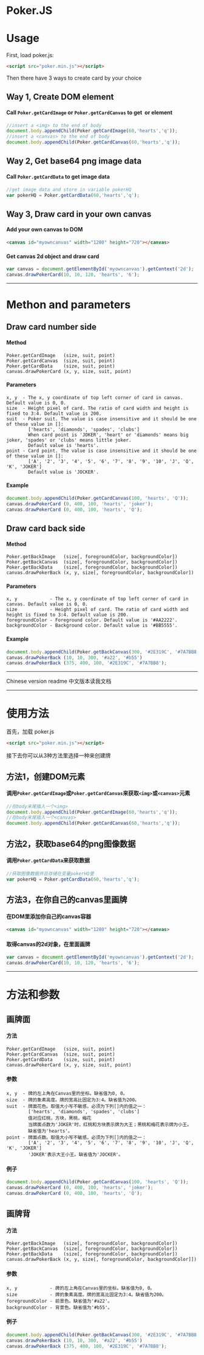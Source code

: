 Poker.JS
=================

# Usage

First, load poker.js:
```html
<script src="poker.min.js"></script>
```

Then there have 3 ways to create card by your choice

## Way 1, Create DOM element
#### Call `Poker.getCardImage` or `Poker.getCardCanvas` to get <img> or <canvas> element
```js
//insert a <img> to the end of body
document.body.appendChild(Poker.getCardImage(60,'hearts','q'));
//insert a <canvas> to the end of body
document.body.appendChild(Poker.getCardCanvas(60,'hearts','q'));
```

## Way 2, Get base64 png image data
#### Call `Poker.getCardData` to get image data
```js
//get image data and store in variable pokerHQ
var pokerHQ = Poker.getCardData(60,'hearts','q');
```

## Way 3, Draw card in your own canvas
#### Add your own canvas to DOM
```html
<canvas id="myowncanvas" width="1280" height="720"></canvas>
```
#### Get canvas 2d object and draw card
```js
var canvas = document.getElementById('myowncanvas').getContext('2d');
canvas.drawPokerCard(10, 10, 120, 'hearts', '6');
```

*********************************************
# Methon and parameters

## Draw card number side

#### Method
```text
Poker.getCardImage   (size, suit, point)
Poker.getCardCanvas  (size, suit, point)
Poker.getCardData    (size, suit, point)
canvas.drawPokerCard (x, y, size, suit, point)
```

#### Parameters
```text
x, y  - The x, y coordinate of top left corner of card in canvas. Default value is 0, 0.
size  - Height pixel of card. The ratio of card width and height is fixed to 3:4. Default value is 200.
suit  - Poker suit. The value is case insensitive and it should be one of these value in []:
        ['hearts', 'diamonds', 'spades', 'clubs']
        When card point is 'JOKER', 'heart' or 'diamonds' means big joker, 'spades' or 'clubs' means little joker.
        Default value is 'hearts'.
point - Card point. The value is case insensitive and it should be one of these value in []:
        ['A', '2', '3', '4', '5', '6', '7', '8', '9', '10', 'J', 'Q', 'K', 'JOKER']
        Default value is 'JOCKER'.
```

#### Example
```js
document.body.appendChild(Poker.getCardCanvas(100, 'hearts', 'Q'));
canvas.drawPokerCard (0, 400, 100, 'hearts', 'joker');
canvas.drawPokerCard (0, 400, 100, 'hearts', 'Q');
```

## Draw card back side

#### Method
```text
Poker.getBackImage   (size[, foregroundColor, backgroundColor])
Poker.getBackCanvas  (size[, foregroundColor, backgroundColor])
Poker.getBackData    (size[, foregroundColor, backgroundColor])
canvas.drawPokerBack (x, y, size[, foregroundColor, backgroundColor])
```

#### Parameters
```text
x, y            - The x, y coordinate of top left corner of card in canvas. Default value is 0, 0.
size            - Height pixel of card. The ratio of card width and height is fixed to 3:4. Default value is 200.
foregroundColor - Foreground color. Default value is '#AA2222'.
backgroundColor - Background color. Default value is '#BB5555'.
```

#### Example
```js
document.body.appendChild(Poker.getBackCanvas(300, '#2E319C', '#7A7BB8'));
canvas.drawPokerBack (10, 10, 300, '#a22', '#b55')
canvas.drawPokerBack (375, 400, 100, '#2E319C', '#7A7BB8');
```

*********************************************
Chinese version readme 中文版本读我文档
*********************************************

# 使用方法

首先，加载 poker.js
```html
<script src="poker.min.js"></script>
```

接下去你可以从3种方法里选择一种来创建牌

## 方法1，创建DOM元素
#### 调用`Poker.getCardImage`或`Poker.getCardCanvas`来获取`<img>`或`<canvas>`元素
```js
//在body末尾插入一个<img>
document.body.appendChild(Poker.getCardImage(60,'hearts','q'));
//在body末尾插入一个<canvas>
document.body.appendChild(Poker.getCardCanvas(60,'hearts','q'));
```

## 方法2，获取base64的png图像数据
#### 调用`Poker.getCardData`来获取数据
```js
//获取图像数据并且存储在变量pokerHQ里
var pokerHQ = Poker.getCardData(60,'hearts','q');
```

## 方法3，在你自己的canvas里画牌
#### 在DOM里添加你自己的canvas容器
```html
<canvas id="myowncanvas" width="1280" height="720"></canvas>
```
#### 取得canvas的2d对象，在里面画牌
```js
var canvas = document.getElementById('myowncanvas').getContext('2d');
canvas.drawPokerCard(10, 10, 120, 'hearts', '6');
```

*********************************************
# 方法和参数

## 画牌面

#### 方法
```text
Poker.getCardImage   (size, suit, point)
Poker.getCardCanvas  (size, suit, point)
Poker.getCardData    (size, suit, point)
canvas.drawPokerCard (x, y, size, suit, point)
```

#### 参数
```text
x, y  - 牌的左上角在Canvas里的坐标。缺省值为0, 0。
size  - 牌的象素高度。牌的宽高比固定为3:4。缺省值为200。
suit  - 牌面花色。取值大小写不敏感，必须为下列[]内的值之一：
        ['hearts', 'diamonds', 'spades', 'clubs']
        值对应红桃，方块，黑桃，梅花
        当牌面点数为'JOKER'时，红桃和方块表示牌为大王；黑桃和梅花表示牌为小王。
        缺省值为'hearts'。
point - 牌面点数。取值大小写不敏感，必须为下列[]内的值之一：
        ['A', '2', '3', '4', '5', '6', '7', '8', '9', '10', 'J', 'Q', 'K', 'JOKER']
        'JOKER'表示大王小王。缺省值为'JOCKER'。
```

#### 例子
```js
document.body.appendChild(Poker.getCardCanvas(100, 'hearts', 'Q'));
canvas.drawPokerCard (0, 400, 100, 'hearts', 'joker');
canvas.drawPokerCard (0, 400, 100, 'hearts', 'Q');
```

## 画牌背

#### 方法
```text
Poker.getBackImage   (size[, foregroundColor, backgroundColor])
Poker.getBackCanvas  (size[, foregroundColor, backgroundColor])
Poker.getBackData    (size[, foregroundColor, backgroundColor])
canvas.drawPokerBack (x, y, size[, foregroundColor, backgroundColor]])
```

#### 参数
```text
x, y            - 牌的左上角在Canvas里的坐标。缺省值为0, 0。
size            - 牌的象素高度。牌的宽高比固定为3:4。缺省值为200。
foregroundColor - 前景色。缺省值为'#a22'。
backgroundColor - 背景色。缺省值为'#b55'。
```

#### 例子
```js
document.body.appendChild(Poker.getBackCanvas(300, '#2E319C', '#7A7BB8'));
canvas.drawPokerBack (10, 10, 300, '#a22', '#b55')
canvas.drawPokerBack (375, 400, 100, '#2E319C', '#7A7BB8');
```
